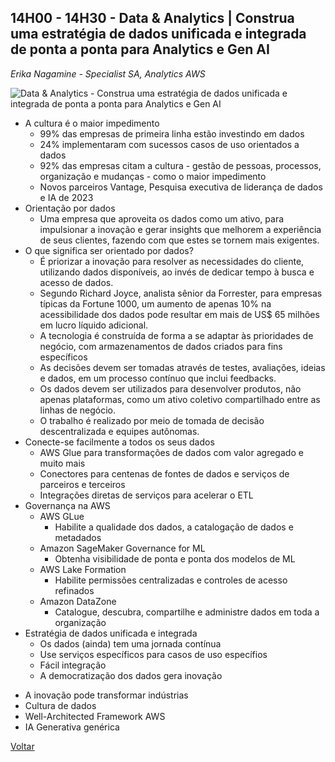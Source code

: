 ## 14H00 - 14H30 - Data & Analytics | Construa uma estratégia de dados unificada e integrada de ponta a ponta para Analytics e Gen AI

_Erika Nagamine - Specialist SA, Analytics AWS_

![Data & Analytics - Construa uma estratégia de dados unificada e integrada de ponta a ponta para Analytics e Gen AI](./pictures/estrategiadados.jpg)

* A cultura é o maior impedimento
    * 99% das empresas de primeira linha estão investindo em dados
    * 24% implementaram com sucessos casos de uso orientados a dados
    * 92% das empresas citam a cultura - gestão de pessoas, processos, organização e mudanças - como o maior impedimento
    * Novos parceiros Vantage, Pesquisa executiva de liderança de dados e IA de 2023
* Orientação por dados
    * Uma empresa que aproveita os dados como um ativo, para impulsionar a inovação e gerar insights que melhorem a experiência de seus clientes, fazendo com que estes se tornem mais exigentes.
* O que significa ser orientado por dados? 
    * É priorizar a inovação para resolver as necessidades do cliente, utilizando dados disponíveis, ao invés de dedicar tempo à busca e acesso de dados. 
    * Segundo Richard Joyce, analista sênior da Forrester, para empresas típicas da Fortune 1000, um aumento de apenas 10% na acessibilidade dos dados pode resultar em mais de US$ 65 milhões em lucro líquido adicional. 
    * A tecnologia é construída de forma a se adaptar às prioridades de negócio, com armazenamentos de dados criados para fins específicos
    * As decisões devem ser tomadas através de testes, avaliações, ideias e dados, em um processo contínuo que inclui feedbacks. 
    * Os dados devem ser utilizados para desenvolver produtos, não apenas plataformas, como um ativo coletivo compartilhado entre as linhas de negócio. 
    * O trabalho é realizado por meio de tomada de decisão descentralizada e equipes autônomas. 
* Conecte-se facilmente a todos os seus dados
    * AWS Glue para transformações de dados com valor agregado e muito mais
    * Conectores para centenas de fontes de dados e serviços de parceiros e terceiros
    * Integrações diretas de serviços para acelerar o ETL
* Governança na AWS
    * AWS GLue
        * Habilite a qualidade dos dados, a catalogação de dados e metadados 
    * Amazon SageMaker Governance for ML
        * Obtenha visibilidade de ponta e ponta dos modelos de ML 
    * AWS Lake Formation
        * Habilite permissões centralizadas e controles de acesso refinados 
    * Amazon DataZone
        * Catalogue, descubra, compartilhe e administre dados em toda a organização 
* Estratégia de dados unificada e integrada
    * Os dados (ainda) tem uma jornada contínua
    * Use serviços específicos para casos de uso específios
    * Fácil integração
    * A democratização dos dados gera inovação
- A inovação pode transformar indústrias
- Cultura de dados
- Well-Architected Framework AWS
- IA Generativa genérica

[Voltar](/aws-cloud-experience-2024)